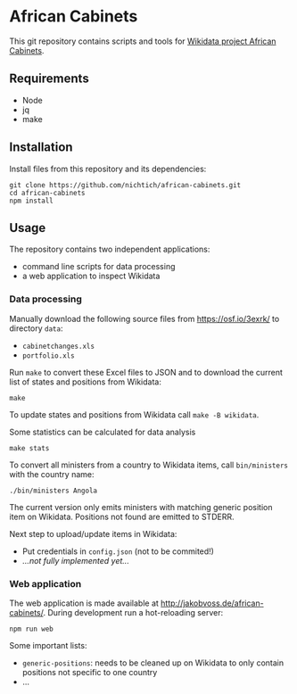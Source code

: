 # African Cabinets

This git repository contains scripts and tools for [Wikidata project African Cabinets](https://www.wikidata.org/wiki/Wikidata:WikiProject_Africa/Cabinets).

## Requirements

* Node
* jq
* make

## Installation

Install files from this repository and its dependencies:

~~~
git clone https://github.com/nichtich/african-cabinets.git
cd african-cabinets
npm install
~~~

## Usage

The repository contains two independent applications:

* command line scripts for data processing
* a web application to inspect Wikidata

### Data processing

Manually download the following source files from <https://osf.io/3exrk/> to directory `data`:

* `cabinetchanges.xls`
* `portfolio.xls`

Run `make` to convert these Excel files to JSON and to download the current list of states and positions from Wikidata:

    make

To update states and positions from Wikidata call `make -B wikidata`.

Some statistics can be calculated for data analysis

    make stats

To convert all ministers from a country to Wikidata items, call `bin/ministers` with the country name:

    ./bin/ministers Angola

The current version only emits ministers with matching generic position item on Wikidata. Positions not found are emitted to STDERR.

Next step to upload/update items in Wikidata:

* Put credentials in `config.json` (not to be commited!)
* *...not fully implemented yet...*

### Web application

The web application is made available at <http://jakobvoss.de/african-cabinets/>. During development run a hot-reloading server:

    npm run web

Some important lists:

* `generic-positions`: needs to be cleaned up on Wikidata to only contain positions not specific to one country
* ...
